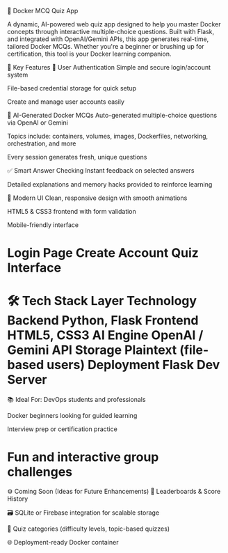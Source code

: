🐳 Docker MCQ Quiz App

A dynamic, AI-powered web quiz app designed to help you master Docker concepts through interactive multiple-choice questions. Built with Flask, and integrated with OpenAI/Gemini APIs, this app generates real-time, tailored Docker MCQs. Whether you're a beginner or brushing up for certification, this tool is your Docker learning companion.

🚀 Key Features
🔐 User Authentication
Simple and secure login/account system

File-based credential storage for quick setup

Create and manage user accounts easily

🧠 AI-Generated Docker MCQs
Auto-generated multiple-choice questions via OpenAI or Gemini

Topics include: containers, volumes, images, Dockerfiles, networking, orchestration, and more

Every session generates fresh, unique questions

✅ Smart Answer Checking
Instant feedback on selected answers

Detailed explanations and memory hacks provided to reinforce learning

🎨 Modern UI
Clean, responsive design with smooth animations

HTML5 & CSS3 frontend with form validation

Mobile-friendly interface

Login Page	Create Account	Quiz Interface
===========================================================================================
🛠️ Tech Stack
Layer	Technology
Backend	Python, Flask
Frontend	HTML5, CSS3
AI Engine	OpenAI / Gemini API
Storage	Plaintext (file-based users)
Deployment	Flask Dev Server
===========================================================================================
📚 Ideal For:
DevOps students and professionals

Docker beginners looking for guided learning

Interview prep or certification practice

Fun and interactive group challenges
==========================================================================================
⚙️ Coming Soon (Ideas for Future Enhancements)
🧾 Leaderboards & Score History

🗃️ SQLite or Firebase integration for scalable storage

🧪 Quiz categories (difficulty levels, topic-based quizzes)

🌐 Deployment-ready Docker container

